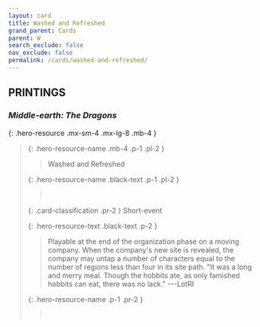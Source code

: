 ```yaml
---
layout: card
title: Washed and Refreshed
grand_parent: Cards
parent: W
search_exclude: false
nav_exclude: false
permalink: /cards/washed-and-refreshed/
---
```


## PRINTINGS


### _Middle-earth: The Dragons_

{: .hero-resource .mx-sm-4 .mx-lg-8 .mb-4 }
> {: .hero-resource-name .mb-4 .p-1 .pl-2 }
> > <div class="card-mp"></div>
> > <div class="card-name">Washed and Refreshed</div>
>
> {: .hero-resource-name .black-text .p-1 .pl-2 }
> > &nbsp;
>
> {: .card-classification .pr-2 }
> Short-event
>
> {: .hero-resource-text .black-text .p-2 }
> > Playable at the end of the organization phase on a moving company. When the company's new site is revealed, the company may untap a number of characters equal to the number of regions less than four in its site path.   "It was a long and merry meal. Though the hobbits ate, as only famished hobbits can eat, there was no lack."  ---LotRI 
> 
> {: .hero-resource-name .p-1 .pr-2 }
> > <div class="card-shield"></div>
> > <div class="card-corruption">&nbsp;</div>
